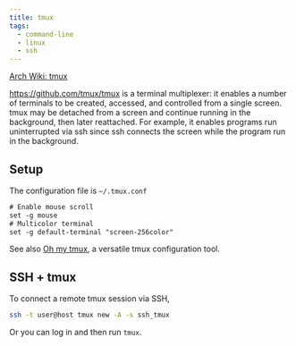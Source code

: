 ```yaml
---
title: tmux
tags:
  - command-line
  - linux
  - ssh
---
```


[Arch Wiki: tmux](https://wiki.archlinux.org/title/Tmux)

https://github.com/tmux/tmux is a terminal multiplexer: it enables a number of terminals to be created, accessed, and controlled from a single screen. tmux may be detached from a screen and continue running in the background, then later reattached. For example, it enables programs run uninterrupted via ssh since ssh connects the screen while the program run in the background.

## Setup

The configuration file is `~/.tmux.conf`

```txt title="~/.tmux.conf"
# Enable mouse scroll
set -g mouse
# Multicolor terminal
set -g default-terminal "screen-256color"
```

See also [Oh my tmux](https://github.com/gpakosz/.tmux), a versatile tmux configuration tool.

## SSH + tmux

To connect a remote tmux session via SSH,

```bash
ssh -t user@host tmux new -A -s ssh_tmux
```

Or you can log in and then run `tmux`.
